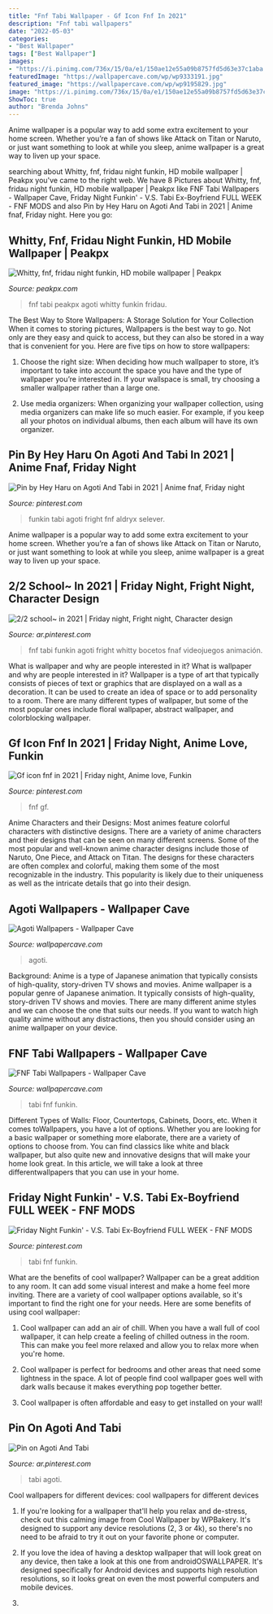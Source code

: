 ```yaml
---
title: "Fnf Tabi Wallpaper - Gf Icon Fnf In 2021"
description: "Fnf tabi wallpapers"
date: "2022-05-03"
categories:
- "Best Wallpaper"
tags: ["Best Wallpaper"]
images:
- "https://i.pinimg.com/736x/15/0a/e1/150ae12e55a09b8757fd5d63e37c1aba.jpg"
featuredImage: "https://wallpapercave.com/wp/wp9333191.jpg"
featured_image: "https://wallpapercave.com/wp/wp9195829.jpg"
image: "https://i.pinimg.com/736x/15/0a/e1/150ae12e55a09b8757fd5d63e37c1aba.jpg"
ShowToc: true
author: "Brenda Johns"
---
```



Anime wallpaper is a popular way to add some extra excitement to your home screen. Whether you’re a fan of shows like Attack on Titan or Naruto, or just want something to look at while you sleep, anime wallpaper is a great way to liven up your space.

	

		
searching about Whitty, fnf, fridau night funkin, HD mobile wallpaper | Peakpx you've came to the right web. We have 8 Pictures about Whitty, fnf, fridau night funkin, HD mobile wallpaper | Peakpx like FNF Tabi Wallpapers - Wallpaper Cave, Friday Night Funkin&#039; - V.S. Tabi Ex-Boyfriend FULL WEEK - FNF MODS and also Pin by Hey Haru on Agoti And Tabi in 2021 | Anime fnaf, Friday night. Here you go:
		
    
## Whitty, Fnf, Fridau Night Funkin, HD Mobile Wallpaper | Peakpx

<img loading=lazy src="https://w0.peakpx.com/wallpaper/231/9/HD-wallpaper-tabi-y-agoti-fnf.jpg" onerror="this.onerror=null;this.src='https://tse4.mm.bing.net/th?id=OIP.o_i7s9dcd3--hAZjyFnUSgHaLE&amp;pid=15.1';" alt="Whitty, fnf, fridau night funkin, HD mobile wallpaper | Peakpx">

_Source: peakpx.com_

>fnf tabi peakpx agoti whitty funkin fridau. 

	

The Best Way to Store Wallpapers: A Storage Solution for Your Collection
When it comes to storing pictures, Wallpapers is the best way to go. Not only are they easy and quick to access, but they can also be stored in a way that is convenient for you. Here are five tips on how to store wallpapers:
1) Choose the right size: When deciding how much wallpaper to store, it’s important to take into account the space you have and the type of wallpaper you’re interested in. If your wallspace is small, try choosing a smaller wallpaper rather than a large one.

2) Use media organizers: When organizing your wallpaper collection, using media organizers can make life so much easier. For example, if you keep all your photos on individual albums, then each album will have its own organizer.

    
## Pin By Hey Haru On Agoti And Tabi In 2021 | Anime Fnaf, Friday Night

<img loading=lazy src="https://i.pinimg.com/736x/a1/98/33/a19833dad0ab619482f617db9449b81a.jpg" onerror="this.onerror=null;this.src='https://tse2.mm.bing.net/th?id=OIP.rO-ErvpgEnIZrqQMLN4jCwHaFW&amp;pid=15.1';" alt="Pin by Hey Haru on Agoti And Tabi in 2021 | Anime fnaf, Friday night">

_Source: pinterest.com_

>funkin tabi agoti fright fnf aldryx selever. 

	

Anime wallpaper is a popular way to add some extra excitement to your home screen. Whether you’re a fan of shows like Attack on Titan or Naruto, or just want something to look at while you sleep, anime wallpaper is a great way to liven up your space.

    
## 2/2 School~ In 2021 | Friday Night, Fright Night, Character Design

<img loading=lazy src="https://i.pinimg.com/736x/15/0a/e1/150ae12e55a09b8757fd5d63e37c1aba.jpg" onerror="this.onerror=null;this.src='https://tse2.mm.bing.net/th?id=OIP.GPmZMTigRIr5Pin4uyu1DQHaKW&amp;pid=15.1';" alt="2/2 school~ in 2021 | Friday night, Fright night, Character design">

_Source: ar.pinterest.com_

>fnf tabi funkin agoti fright whitty bocetos fnaf videojuegos animación. 

	

What is wallpaper and why are people interested in it?
What is wallpaper and why are people interested in it?
Wallpaper is a type of art that typically consists of pieces of text or graphics that are displayed on a wall as a decoration. It can be used to create an idea of space or to add personality to a room. There are many different types of wallpaper, but some of the most popular ones include floral wallpaper, abstract wallpaper, and colorblocking wallpaper.

    
## Gf Icon Fnf In 2021 | Friday Night, Anime Love, Funkin

<img loading=lazy src="https://i.pinimg.com/736x/37/a4/5d/37a45de320818f4bd634f2f640a515b2.jpg" onerror="this.onerror=null;this.src='https://tse3.mm.bing.net/th?id=OIP.dwbS4bvbwdegBMDheAu91wHaHa&amp;pid=15.1';" alt="Gf icon fnf in 2021 | Friday night, Anime love, Funkin">

_Source: pinterest.com_

>fnf gf. 

	

Anime Characters and their Designs: Most animes feature colorful characters with distinctive designs.
There are a variety of anime characters and their designs that can be seen on many different screens. Some of the most popular and well-known anime character designs include those of Naruto, One Piece, and Attack on Titan. The designs for these characters are often complex and colorful, making them some of the most recognizable in the industry. This popularity is likely due to their uniqueness as well as the intricate details that go into their design.

    
## Agoti Wallpapers - Wallpaper Cave

<img loading=lazy src="https://wallpapercave.com/wp/wp9195829.jpg" onerror="this.onerror=null;this.src='https://tse2.mm.bing.net/th?id=OIP.KJX6b9IY33f4CI452u0kIAHaHa&amp;pid=15.1';" alt="Agoti Wallpapers - Wallpaper Cave">

_Source: wallpapercave.com_

>agoti. 

	

Background: Anime is a type of Japanese animation that typically consists of high-quality, story-driven TV shows and movies.
Anime wallpaper is a popular genre of Japanese animation. It typically consists of high-quality, story-driven TV shows and movies. There are many different anime styles and we can choose the one that suits our needs. If you want to watch high quality anime without any distractions, then you should consider using an anime wallpaper on your device.

    
## FNF Tabi Wallpapers - Wallpaper Cave

<img loading=lazy src="https://wallpapercave.com/wp/wp9333191.jpg" onerror="this.onerror=null;this.src='https://tse1.mm.bing.net/th?id=OIP.yGNNuC5ZUOp8EEE1y77kYAHaEo&amp;pid=15.1';" alt="FNF Tabi Wallpapers - Wallpaper Cave">

_Source: wallpapercave.com_

>tabi fnf funkin. 

	

Different Types of Walls: Floor, Countertops, Cabinets, Doors, etc.
When it comes toWallpapers, you have a lot of options. Whether you are looking for a basic wallpaper or something more elaborate, there are a variety of options to choose from. You can find classics like white and black wallpaper, but also quite new and innovative designs that will make your home look great. In this article, we will take a look at three differentwallpapers that you can use in your home.

    
## Friday Night Funkin&#039; - V.S. Tabi Ex-Boyfriend FULL WEEK - FNF MODS

<img loading=lazy src="https://i.pinimg.com/736x/b3/06/94/b30694f315b57cf64256b2445e1c8b65.jpg" onerror="this.onerror=null;this.src='https://tse3.mm.bing.net/th?id=OIP.SCfgZ-zpm-ol_9KH5ujOxAHaFj&amp;pid=15.1';" alt="Friday Night Funkin&#039; - V.S. Tabi Ex-Boyfriend FULL WEEK - FNF MODS">

_Source: pinterest.com_

>tabi fnf funkin. 

	

What are the benefits of cool wallpaper?
Wallpaper can be a great addition to any room. It can add some visual interest and make a home feel more inviting. There are a variety of cool wallpaper options available, so it's important to find the right one for your needs. Here are some benefits of using cool wallpaper: 
1. Cool wallpaper can add an air of chill. When you have a wall full of cool wallpaper, it can help create a feeling of chilled outness in the room. This can make you feel more relaxed and allow you to relax more when you're home. 

2. Cool wallpaper is perfect for bedrooms and other areas that need some lightness in the space. A lot of people find cool wallpaper goes well with dark walls because it makes everything pop together better. 

3. Cool wallpaper is often affordable and easy to get installed on your wall!

    
## Pin On Agoti And Tabi

<img loading=lazy src="https://i.pinimg.com/736x/a4/85/2c/a4852c529ff3fd32cc534ad832161a17.jpg" onerror="this.onerror=null;this.src='https://tse1.mm.bing.net/th?id=OIP.PXsHDjjFqoKnCgUQ0TufLgHaFj&amp;pid=15.1';" alt="Pin on Agoti And Tabi">

_Source: ar.pinterest.com_

>tabi agoti. 

	

Cool wallpapers for different devices:
cool wallpapers for different devices 

1. If you're looking for a wallpaper that'll help you relax and de-stress, check out this calming image from Cool Wallpaper by WPBakery. It's designed to support any device resolutions (2, 3 or 4k), so there's no need to be afraid to try it out on your favorite phone or computer.

2. If you love the idea of having a desktop wallpaper that will look great on any device, then take a look at this one from androidOSWALLPAPER. It's designed specifically for Android devices and supports high resolution resolutions, so it looks great on even the most powerful computers and mobile devices.

3.

